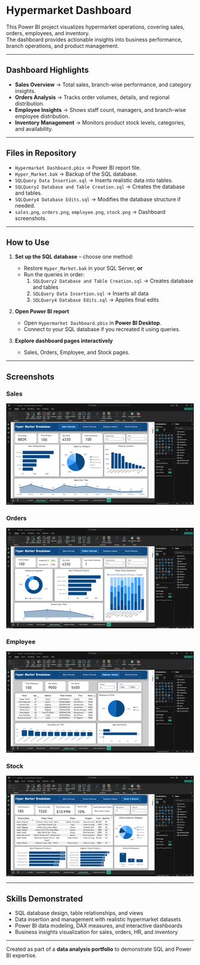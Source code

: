 # Hypermarket Dashboard

This Power BI project visualizes hypermarket operations, covering sales, orders, employees, and inventory.  
The dashboard provides actionable insights into business performance, branch operations, and product management.

---

## Dashboard Highlights
- **Sales Overview** → Total sales, branch-wise performance, and category insights.  
- **Orders Analysis** → Tracks order volumes, details, and regional distribution.  
- **Employee Insights** → Shows staff count, managers, and branch-wise employee distribution.  
- **Inventory Management** → Monitors product stock levels, categories, and availability.

---

## Files in Repository
- `Hypermarket Dashboard.pbix` → Power BI report file.  
- `Hyper_Market.bak` → Backup of the SQL database.  
- `SQLQuery Data Insertion.sql` → Inserts realistic data into tables.  
- `SQLQuery2 Database and Table Creation.sql` → Creates the database and tables.  
- `SQLQuery4 Database Edits.sql` → Modifies the database structure if needed.  
- `sales.png`, `orders.png`, `employee.png`, `stock.png` → Dashboard screenshots.

---

## How to Use
1. **Set up the SQL database** – choose one method:
   - Restore `Hyper_Market.bak` in your SQL Server, **or**
   - Run the queries in order:
     1. `SQLQuery2 Database and Table Creation.sql` → Creates database and tables  
     2. `SQLQuery Data Insertion.sql` → Inserts all data  
     3. `SQLQuery4 Database Edits.sql` → Applies final edits

2. **Open Power BI report**  
   - Open `Hypermarket Dashboard.pbix` in **Power BI Desktop**.  
   - Connect to your SQL database if you recreated it using queries.

3. **Explore dashboard pages interactively**  
   - Sales, Orders, Employee, and Stock pages.

---

## Screenshots

### Sales
![Sales](sales.png)

### Orders
![Orders](orders.png)

### Employee
![Employee](employee.png)

### Stock
![Stock](stock.png)

---

## Skills Demonstrated
- SQL database design, table relationships, and views  
- Data insertion and management with realistic hypermarket datasets  
- Power BI data modeling, DAX measures, and interactive dashboards  
- Business insights visualization for sales, orders, HR, and inventory  

---

Created as part of a **data analysis portfolio** to demonstrate SQL and Power BI expertise.
